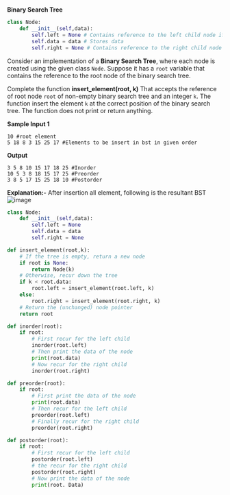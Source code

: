 # 
**Binary Search Tree**

```python
class Node:
    def __init__(self,data):
        self.left = None # Contains reference to the left child node if it exists, otherwise None
        self.data = data # Stores data
        self.right = None # Contains reference to the right child node if it exists, otherwise None

```

Consider an implementation of a  **Binary Search Tree**, where each node is created using the given class  `Node`. Suppose it has a  `root`  variable that contains the reference to the root node of the binary search tree.

Complete the function  **insert_element(root, k)**  That accepts the reference of root node  `root`  of non-empty binary search tree and an integer  `k`. The function insert the element  `k`  at the correct position of the binary search tree. The function does not print or return anything.

**Sample Input 1**

```
10 #root element
5 18 8 3 15 25 17 #Elements to be insert in bst in given order

```

**Output**

```
3 5 8 10 15 17 18 25 #Inorder
10 5 3 8 18 15 17 25 #Preorder
3 8 5 17 15 25 18 10 #Postorder

```

**Explanation:-**  After insertion all element, following is the resultant BST
![image](https://github.com/nelsondsouza/iitm-pdsa/assets/19646977/ab1f5777-63e2-4c10-996f-5f11050064bb)

```python
class Node:
    def __init__(self,data):
        self.left = None
        self.data = data
        self.right = None

def insert_element(root,k):
    # If the tree is empty, return a new node
    if root is None:
        return Node(k)
    # Otherwise, recur down the tree
    if k < root.data:
        root.left = insert_element(root.left, k)
    else:
        root.right = insert_element(root.right, k)
    # Return the (unchanged) node pointer
    return root

def inorder(root):
    if root:
        # First recur for the left child
        inorder(root.left)
        # Then print the data of the node
        print(root.data)
        # Now recur for the right child
        inorder(root.right)

def preorder(root):
    if root:
        # First print the data of the node
        print(root.data)
        # Then recur for the left child
        preorder(root.left)
        # Finally recur for the right child
        preorder(root.right)

def postorder(root):
    if root:
        # First recur for the left child
        postorder(root.left)
        # the recur for the right child
        postorder(root.right)
        # Now print the data of the node
        print(root. Data)

```

